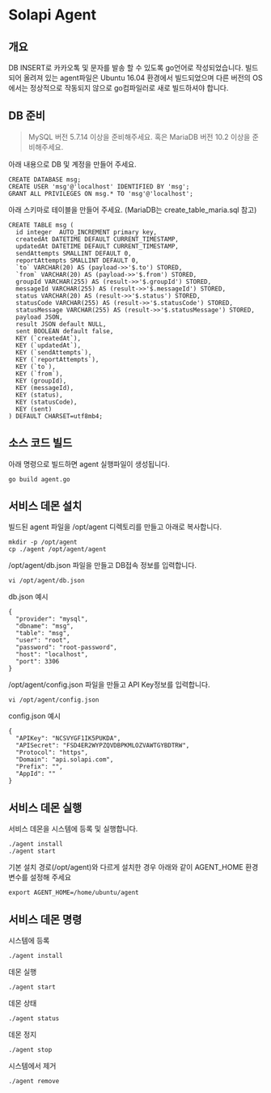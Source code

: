 # Solapi Agent

## 개요
DB INSERT로 카카오톡 및 문자를 발송 할 수 있도록 go언어로 작성되었습니다.
빌드되어 올려져 있는 agent파일은 Ubuntu 16.04 환경에서 빌드되었으며 다른 버전의 OS에서는 정상적으로 작동되지 않으로 go컴파일러로 새로 빌드하셔야 합니다.

## DB 준비
> MySQL 버전 5.7.14 이상을 준비해주세요.
> 혹은 MariaDB 버전 10.2 이상을 준비해주세요.

아래 내용으로 DB 및 계정을 만들어 주세요.
```
CREATE DATABASE msg;
CREATE USER 'msg'@'localhost' IDENTIFIED BY 'msg';
GRANT ALL PRIVILEGES ON msg.* TO 'msg'@'localhost';
```
아래 스키마로 테이블을 만들어 주세요. (MariaDB는 create_table_maria.sql 참고)
```
CREATE TABLE msg (
  id integer  AUTO_INCREMENT primary key,
  createdAt DATETIME DEFAULT CURRENT_TIMESTAMP,
  updatedAt DATETIME DEFAULT CURRENT_TIMESTAMP,
  sendAttempts SMALLINT DEFAULT 0,
  reportAttempts SMALLINT DEFAULT 0,
  `to` VARCHAR(20) AS (payload->>'$.to') STORED,
  `from` VARCHAR(20) AS (payload->>'$.from') STORED,
  groupId VARCHAR(255) AS (result->>'$.groupId') STORED,
  messageId VARCHAR(255) AS (result->>'$.messageId') STORED,
  status VARCHAR(20) AS (result->>'$.status') STORED,
  statusCode VARCHAR(255) AS (result->>'$.statusCode') STORED,
  statusMessage VARCHAR(255) AS (result->>'$.statusMessage') STORED,
  payload JSON,
  result JSON default NULL,
  sent BOOLEAN default false,
  KEY (`createdAt`),
  KEY (`updatedAt`),
  KEY (`sendAttempts`),
  KEY (`reportAttempts`),
  KEY (`to`),
  KEY (`from`),
  KEY (groupId),
  KEY (messageId),
  KEY (status),
  KEY (statusCode),
  KEY (sent)
) DEFAULT CHARSET=utf8mb4;
```

## 소스 코드 빌드
아래 명령으로 빌드하면 agent 실행파일이 생성됩니다.
```
go build agent.go
```

## 서비스 데몬 설치

빌드된 agent 파일을 /opt/agent 디렉토리를 만들고 아래로 복사합니다.
```
mkdir -p /opt/agent
cp ./agent /opt/agent/agent
```

/opt/agent/db.json 파일을 만들고 DB접속 정보를 입력합니다.
```
vi /opt/agent/db.json
```
db.json 예시
```
{
  "provider": "mysql",
  "dbname": "msg",
  "table": "msg",
  "user": "root",
  "password": "root-password",
  "host": "localhost",
  "port": 3306
}
```

/opt/agent/config.json 파일을 만들고 API Key정보를 입력합니다.
```
vi /opt/agent/config.json
```
config.json 예시
```
{
  "APIKey": "NCSVYGF1IK5PUKDA",
  "APISecret": "FSD4ER2WYPZQVDBPKMLOZVAWTGYBDTRW",
  "Protocol": "https",
  "Domain": "api.solapi.com",
  "Prefix": "",
  "AppId": ""
}
```

## 서비스 데몬 실행
서비스 데몬을 시스템에 등록 및 실행합니다.
```
./agent install
./agent start
```

기본 설치 경로(/opt/agent)와 다르게 설치한 경우 아래와 같이 AGENT_HOME 환경변수를 설정해 주세요
```
export AGENT_HOME=/home/ubuntu/agent
```

## 서비스 데몬 명령
시스템에 등록
```
./agent install
```

데몬 실행
```
./agent start
```

데몬 상태
```
./agent status
```

데몬 정지
```
./agent stop
```

시스템에서 제거
```
./agent remove
```
